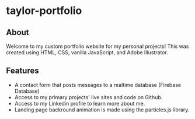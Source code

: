 # taylor-portfolio
## About
Welcome to my custom portfolio website for my personal projects! This was created using HTML, CSS, vanilla JavaScript, and Adobe Illustrator.

## Features
- A contact form that posts messages to a realtime database (Firebase Database)
- Access to my primary projects' live sites and code on Github.
- Access to my Linkedin profile to learn more about me.
- Landing page backround animation is made using the particles.js library.